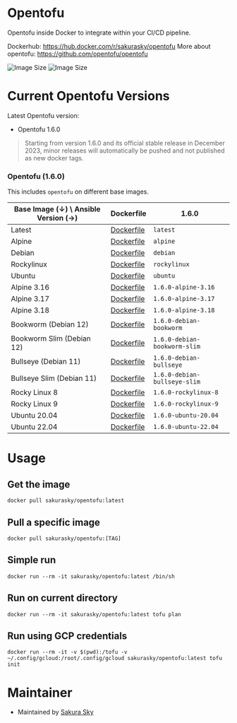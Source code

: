 # Opentofu
Opentofu inside Docker to integrate within your CI/CD pipeline.  

Dockerhub: https://hub.docker.com/r/sakurasky/opentofu
More about opentofu: https://github.com/opentofu/opentofu


![Image Size](https://img.shields.io/docker/pulls/sakurasky/opentofu "Image Size") ![Image Size](https://img.shields.io/docker/image-size/sakurasky/opentofu/latest "Image Size")

# Current Opentofu Versions

Latest Opentofu version: 

* Opentofu 1.6.0

> Starting from version 1.6.0 and its official stable release in December 2023, minor releases will automatically be pushed and not published as new docker tags.

### Opentofu (1.6.0)

This includes `opentofu` on different base images.

| Base Image (↓) \ Ansible Version (→) | Dockerfile                                                                                                        | 1.6.0                        |
|--------------------------------------|-------------------------------------------------------------------------------------------------------------------|-------------------------------------|
| Latest                               | [Dockerfile](https://github.com/sakura-sky/docker-opentofu/blob/main/opentofu/alpine318/Dockerfile)            | `latest`                            |
| Alpine                               | [Dockerfile](https://github.com/sakura-sky/docker-opentofu/blob/main/opentofu/alpine318/Dockerfile)            | `alpine`                            |
| Debian                               | [Dockerfile](https://github.com/sakura-sky/docker-opentofu/blob/main/opentofu/debian-bookworm-slim/Dockerfile) | `debian`                            |
| Rockylinux                           | [Dockerfile](https://github.com/sakura-sky/docker-opentofu/blob/main/opentofu/rocky9/Dockerfile)               | `rockylinux`                        |
| Ubuntu                               | [Dockerfile](https://github.com/sakura-sky/docker-opentofu/blob/main/opentofu/ubuntu2204/Dockerfile)           | `ubuntu`                            |
| Alpine 3.16                          | [Dockerfile](https://github.com/sakura-sky/docker-opentofu/blob/main/opentofu/alpine316/Dockerfile)            | `1.6.0-alpine-3.16`          |
| Alpine 3.17                          | [Dockerfile](https://github.com/sakura-sky/docker-opentofu/blob/main/opentofu/alpine317/Dockerfile)            | `1.6.0-alpine-3.17`          |
| Alpine 3.18                          | [Dockerfile](https://github.com/sakura-sky/docker-opentofu/blob/main/opentofu/alpine318/Dockerfile)            | `1.6.0-alpine-3.18`          |
| Bookworm (Debian 12)                 | [Dockerfile](https://github.com/sakura-sky/docker-opentofu/blob/main/opentofu/debian-bookworm/Dockerfile)      | `1.6.0-debian-bookworm`      |
| Bookworm Slim (Debian 12)            | [Dockerfile](https://github.com/sakura-sky/docker-opentofu/blob/main/opentofu/debian-bookworm-slim/Dockerfile) | `1.6.0-debian-bookworm-slim` |
| Bullseye (Debian 11)                 | [Dockerfile](https://github.com/sakura-sky/docker-opentofu/blob/main/opentofu/debian-bullseye/Dockerfile)      | `1.6.0-debian-bullseye`      |
| Bullseye Slim (Debian 11)            | [Dockerfile](https://github.com/sakura-sky/docker-opentofu/blob/main/opentofu/debian-bullseye-slim/Dockerfile) | `1.6.0-debian-bullseye-slim` |
| Rocky Linux 8                        | [Dockerfile](https://github.com/sakura-sky/docker-opentofu/blob/main/opentofu/rocky8/Dockerfile)               | `1.6.0-rockylinux-8`         |
| Rocky Linux 9                        | [Dockerfile](https://github.com/sakura-sky/docker-opentofu/blob/main/opentofu/rocky9/Dockerfile)               | `1.6.0-rockylinux-9`         |
| Ubuntu 20.04                         | [Dockerfile](https://github.com/sakura-sky/docker-opentofu/blob/main/opentofu/ubuntu2004/Dockerfile)           | `1.6.0-ubuntu-20.04`         |
| Ubuntu 22.04                         | [Dockerfile](https://github.com/sakura-sky/docker-opentofu/blob/main/opentofu/ubuntu2204/Dockerfile)           | `1.6.0-ubuntu-22.04`         |


# Usage
## Get the image
```
docker pull sakurasky/opentofu:latest
```
## Pull a specific image
```
docker pull sakurasky/opentofu:[TAG]
```

## Simple run
```
docker run --rm -it sakurasky/opentofu:latest /bin/sh
```

## Run on current directory
```
docker run --rm -it sakurasky/opentofu:latest tofu plan
```

## Run using GCP credentials
```
docker run --rm -it -v $(pwd):/tofu -v ~/.config/gcloud:/root/.config/gcloud sakurasky/opentofu:latest tofu init
```

# Maintainer

* Maintained by [Sakura Sky](https://sakurasky.com/)
